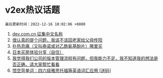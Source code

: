 # v2ex热议话题

`最后更新时间：2022-12-16 10:02:06 +0800`

1. [dev.com.cn 征集中文名称](https://www.v2ex.com/t/902635)
1. [很认真的提个问题，我该不该回老家给父母传阳](https://www.v2ex.com/t/902756)
1. [扑热息痛（又叫泰诺或对乙酰氨基酚片）哪里买](https://www.v2ex.com/t/902647)
1. [日本买房体验分享（自住）](https://www.v2ex.com/t/902719)
1. [我觉得我们公司的版本管理流程有问题，但我能力不足，我不知道我的想法是否正确，请大家帮忙看看](https://www.v2ex.com/t/902669)
1. [悟空背单词：四六级雅思托福等英语词汇应用 [送码]](https://www.v2ex.com/t/902711)

